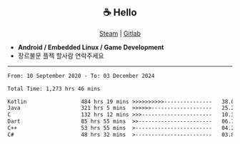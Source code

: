<h2 align="center"> ☕ Hello </h2>

<p align="center">
  <a href="https://steamcommunity.com/id/Niforances/">Steam</a> |
  <a href="https://gitlab.com/niforances">Gitlab</a>
</p>

 - **Android / Embedded Linux / Game Development**
 - 장르불문 플젝 할사람 연락주세요

------

<!--START_SECTION:waka-->

```txt
From: 10 September 2020 - To: 03 December 2024

Total Time: 1,273 hrs 46 mins

Kotlin                 484 hrs 19 mins >>>>>>>>>>---------------   38.02 %
Java                   321 hrs 5 mins  >>>>>>-------------------   25.21 %
C                      132 hrs 12 mins >>>----------------------   10.38 %
Dart                   85 hrs 55 mins  >>-----------------------   06.75 %
C++                    53 hrs 55 mins  >------------------------   04.23 %
C#                     48 hrs 32 mins  >------------------------   03.81 %
```

<!--END_SECTION:waka-->
